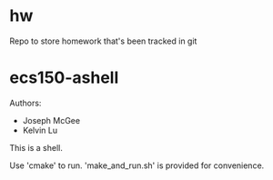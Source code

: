 # hw
Repo to store homework that's been tracked in git

# ecs150-ashell
Authors:
  - Joseph McGee
  - Kelvin Lu

This is a shell.

Use 'cmake' to run. 'make_and_run.sh' is provided for convenience.
